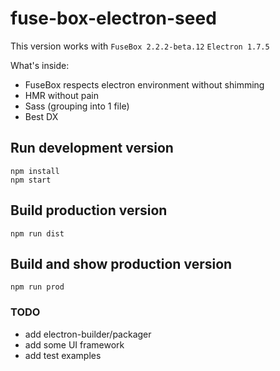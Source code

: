 # fuse-box-electron-seed

This version works with `FuseBox 2.2.2-beta.12` `Electron 1.7.5`

What's inside:

* FuseBox respects electron environment without shimming
* HMR without pain
* Sass (grouping into 1 file)
* Best DX


## Run development version

```
npm install
npm start
```

## Build production version

```
npm run dist
```

## Build and show production version

```
npm run prod
```


### TODO

* add electron-builder/packager
* add some UI framework
* add test examples
